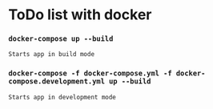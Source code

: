 # ToDo list with docker

### `docker-compose up --build`
	Starts app in build mode
	
### `docker-compose -f docker-compose.yml -f docker-compose.development.yml up --build`
	Starts app in development mode
	

